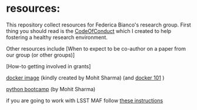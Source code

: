 # resources:

This repository collect resources for Federica Bianco's research group. 
First thing you should read is the [CodeOfConduct](https://github.com/fedhere/FBBTeamResources/blob/master/CodeOfConduct.md) which I created to help fostering a healthy research environment. 

Other resources include 
[When to expect to be co-author on a paper from our group (or other groups)]

[How-to getting involved in grants]


[docker image](https://hub.docker.com/r/mohitsharma44/ucsl-image/dockerfile/) (kindly created by Mohit Sharma) (and [docker 101](https://itnext.io/docker-101-fundamentals-the-dockerfile-b33b59d0f14b) )

[python bootcamp](https://sharmamohit.com/tutorials/ucsl/) (by Mohit Sharma)

if you are going to work with LSST MAF follow [these instructions](https://docs.google.com/document/d/17qwGkqgDyREQBAXBAymE5iUSjxjwiyFtem_jZnJy5V4/edit)
